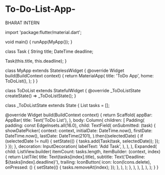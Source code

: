 # To-Do-List-App-
BHARAT INTERN

import 'package:flutter/material.dart';

void main() {
  runApp(MyApp());
}

class Task {
  String title;
  DateTime deadline;

  Task(this.title, this.deadline);
}

class MyApp extends StatelessWidget {
  @override
  Widget build(BuildContext context) {
    return MaterialApp(
      title: 'ToDo App',
      home: ToDoList(),
    );
  }
}

class ToDoList extends StatefulWidget {
  @override
  _ToDoListState createState() => _ToDoListState();
}

class _ToDoListState extends State<ToDoList> {
  List<Task> tasks = [];

  @override
  Widget build(BuildContext context) {
    return Scaffold(
      appBar: AppBar(
        title: Text('ToDo List'),
      ),
      body: Column(
        children: [
          Padding(
            padding: const EdgeInsets.all(16.0),
            child: TextField(
              onSubmitted: (task) {
                showDatePicker(
                  context: context,
                  initialDate: DateTime.now(),
                  firstDate: DateTime.now(),
                  lastDate: DateTime(2101),
                ).then((selectedDate) {
                  if (selectedDate != null) {
                    setState(() {
                      tasks.add(Task(task, selectedDate));
                    });
                  }
                });
              },
              decoration: InputDecoration(
                labelText: 'Add Task',
              ),
            ),
          ),
          Expanded(
            child: ListView.builder(
              itemCount: tasks.length,
              itemBuilder: (context, index) {
                return ListTile(
                  title: Text(tasks[index].title),
                  subtitle: Text('Deadline: ${tasks[index].deadline}'),
                  trailing: IconButton(
                    icon: Icon(Icons.delete),
                    onPressed: () {
                      setState(() {
                        tasks.removeAt(index);
                      });
                    },
                  ),
                );
              },
            ),
          ),
        ],
      ),
    );
  }
}

